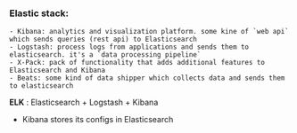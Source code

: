 ### Elastic stack:
    - Kibana: analytics and visualization platform. some kine of `web api` which sends queries (rest api) to Elasticsearch
    - Logstash: process logs from applications and sends them to elasticsearch. it's a `data processing pipeline`
    - X-Pack: pack of functionality that adds additional features to Elasticsearch and Kibana
    - Beats: some kind of data shipper which collects data and sends them to elasticsearch

**ELK** : Elasticsearch + Logstash + Kibana

- Kibana stores its configs in Elasticsearch
